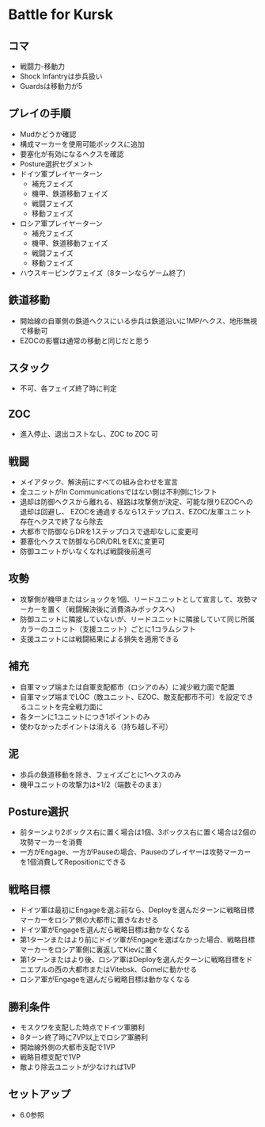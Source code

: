 # Battle for Kursk

## コマ
- 戦闘力-移動力
- Shock Infantryは歩兵扱い
- Guardsは移動力が5

## プレイの手順
- Mudかどうか確認
- 構成マーカーを使用可能ボックスに追加
- 要塞化が有効になるヘクスを確認
- Posture選択セグメント
- ドイツ軍プレイヤーターン
  - 補充フェイズ
  - 機甲、鉄道移動フェイズ
  - 戦闘フェイズ
  - 移動フェイズ
- ロシア軍プレイヤーターン
  - 補充フェイズ
  - 機甲、鉄道移動フェイズ
  - 戦闘フェイズ
  - 移動フェイズ
- ハウスキーピングフェイズ（8ターンならゲーム終了）

## 鉄道移動
- 開始線の自軍側の鉄道ヘクスにいる歩兵は鉄道沿いに1MP/ヘクス、地形無視で移動可
- EZOCの影響は通常の移動と同じだと思う

## スタック
- 不可、各フェイズ終了時に判定

## ZOC
- 進入停止、退出コストなし、ZOC to ZOC 可

## 戦闘
- メイアタック、解決前にすべての組み合わせを宣言
- 全ユニットがIn Communicationsではない側は不利側に1シフト
- 退却は防御ヘクスから離れる、経路は攻撃側が決定、可能な限りEZOCへの退却は回避し、
EZOCを通過するなら1ステップロス、EZOC/友軍ユニット存在ヘクスで終了なら除去
- 大都市で防御ならDRを1ステップロスで退却なしに変更可
- 要塞化ヘクスで防御ならDR/DRLをEXに変更可
- 防御ユニットがいなくなれば戦闘後前進可

## 攻勢
- 攻撃側が機甲またはショックを1個、リードユニットとして宣言して、攻勢マーカーを置く（戦闘解決後に消費済みボックスへ）
- 防御ユニットに隣接していないが、リードユニットに隣接していて同じ所属カラーのユニット（支援ユニット）ごとに1コラムシフト
- 支援ユニットには戦闘結果による損失を適用できる

## 補充
- 自軍マップ端または自軍支配都市（ロシアのみ）に減少戦力面で配置
- 自軍マップ端までLOC（敵ユニット、EZOC、敵支配都市不可）を設定できるユニットを完全戦力面に
- 各ターンに1ユニットにつき1ポイントのみ
- 使わなかったポイントは消える（持ち越し不可）

## 泥
- 歩兵の鉄道移動を除き、フェイズごとに1ヘクスのみ
- 機甲ユニットの攻撃力は×1/2（端数そのまま）

## Posture選択
- 前ターンより2ボックス右に置く場合は1個、3ボックス右に置く場合は2個の攻勢マーカーを消費
- 一方がEngage、一方がPauseの場合、Pauseのプレイヤーは攻勢マーカーを1個消費してRepositionにできる

## 戦略目標

- ドイツ軍は最初にEngageを選ぶ前なら、Deployを選んだターンに戦略目標マーカーをロシア側の大都市に置きなおせる
- ドイツ軍がEngageを選んだら戦略目標は動かなくなる
- 第1ターンまたはより前にドイツ軍がEngageを選ばなかった場合、戦略目標マーカーをロシア軍側に裏返してKievに置く
- 第1ターンまたはより後、ロシア軍はDeployを選んだターンに戦略目標をドニエプルの西の大都市またはVitebsk、Gomelに動かせる
- ロシア軍がEngageを選んだら戦略目標は動かなくなる

## 勝利条件
- モスクワを支配した時点でドイツ軍勝利
- 8ターン終了時に7VP以上でロシア軍勝利
- 開始線外側の大都市支配で1VP
- 戦略目標支配で1VP
- 敵より除去ユニットが少なければ1VP

## セットアップ
- 6.0参照
